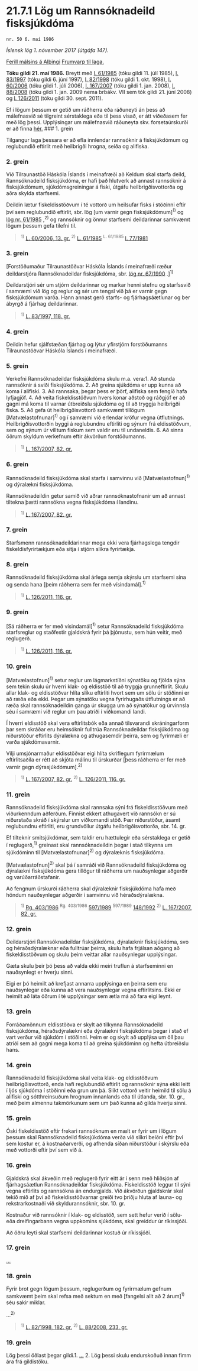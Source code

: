 # 21.7.1 Lög um Rannsóknadeild fisksjúkdóma

`nr. 50 6. maí 1986`

_Íslensk lög 1. nóvember 2017 (útgáfa 147)._

[Ferill málsins á Alþingi](https://www.althingi.is/thingstorf/thingmalalistar-eftir-thingum/ferill/?ltg=108&mnr=431)
[Frumvarp til laga.](https://www.althingi.is/altext/108/s/pdf/0791.pdf)

**Tóku gildi 21. maí 1986.**
Breytt með
[l. 61/1985](https://althingi.is/altext/stjtnr.html#1985061) (tóku gildi 11. júlí 1985),
[l. 83/1997](https://althingi.is/altext/stjt/1997.083.html) (tóku gildi 6. júní 1997),
[l. 82/1998](https://althingi.is/altext/stjt/1998.082.html) (tóku gildi 1. okt. 1998),
[l. 60/2006](https://althingi.is/altext/stjt/2006.060.html) (tóku gildi 1. júlí 2006),
[l. 167/2007](https://althingi.is/altext/stjt/2007.167.html) (tóku gildi 1. jan. 2008),
[l. 88/2008](https://althingi.is/altext/stjt/2008.088.html) (tóku gildi 1. jan. 2009 nema brbákv. VII sem tók gildi 21. júní 2008) og
[l. 126/2011](https://althingi.is/altext/stjt/2011.126.html) (tóku gildi 30. sept. 2011).

Ef í lögum þessum er getið um ráðherra eða ráðuneyti án þess að málefnasvið sé tilgreint sérstaklega eða til þess vísað, er átt viðeðasem fer með lög þessi. Upplýsingar um málefnasvið ráðuneyta skv. forsetaúrskurði er að finna [hér.](2017015.md) ### 1. grein

Tilgangur laga þessara er að efla innlendar rannsóknir á fisksjúkdómum og reglubundið eftirlit með heilbrigði hrogna, seiða og alifiska.

### 2. grein

Við Tilraunastöð Háskóla Íslands í meinafræði að Keldum skal starfa deild, Rannsóknadeild fisksjúkdóma, er hafi það hlutverk að annast rannsóknir á fisksjúkdómum, sjúkdómsgreiningar á fiski, útgáfu heilbrigðisvottorða og aðra skylda starfsemi.

Deildin lætur fiskeldisstöðvum í té vottorð um heilsufar fisks í stöðinni eftir því sem reglubundið eftirlit, sbr. lög [um varnir gegn fisksjúkdómum]<sup>1)</sup> og [lög nr. 61/1985](/altext/stjtnr.md#1985061) ,<sup>2)</sup> og rannsóknir og önnur starfsemi deildarinnar samkvæmt lögum þessum gefa tilefni til.

> <sup>1)</sup> [L. 60/2006, 13. gr.](https://althingi.is/altext/stjt/2006.060.html#G13) <sup>2)</sup> [L. 61/1985](https://althingi.is/altext/stjtnr.html#1985061) <sup>L. 61/1985</sup> [l. 77/1981](https://althingi.is1981077.html)

### 3. grein

[Forstöðumaður Tilraunastöðvar Háskóla Íslands í meinafræði ræður deildarstjóra Rannsóknadeildar fisksjúkdóma, sbr. [lög nr. 67/1990](1990067.md) .]<sup>1)</sup> 

Deildarstjóri sér um stjórn deildarinnar og markar henni stefnu og starfssvið í samræmi við lög og reglur og sér um tengsl við þá er varnir gegn fisksjúkdómum varða. Hann annast gerð starfs- og fjárhagsáætlunar og ber ábyrgð á fjárhag deildarinnar.

> <sup>1)</sup> [L. 83/1997, 118. gr.](https://althingi.is/altext/stjt/1997.083.html)

### 4. grein

Deildin hefur sjálfstæðan fjárhag og lýtur yfirstjórn forstöðumanns Tilraunastöðvar Háskóla Íslands í meinafræði.

### 5. grein

Verkefni Rannsóknadeildar fisksjúkdóma skulu m.a. vera:1. Að stunda rannsóknir á sviði fisksjúkdóma.
2. Að greina sjúkdóma er upp kunna að koma í alifiski.
3. Að rannsaka, þegar þess er þörf, alifiska sem fengið hafa lyfjagjöf.
4. Að veita fiskeldisstöðvum hvers konar aðstoð og ráðgjöf er að gagni má koma til varnar útbreiðslu sjúkdóma og til að tryggja heilbrigði fiska.
5. Að gefa út heilbrigðisvottorð samkvæmt tillögum [Matvælastofnunar]<sup>1)</sup> og í samræmi við erlendar kröfur vegna útflutnings. Heilbrigðisvottorðin byggi á reglubundnu eftirliti og sýnum frá eldisstöðvum, sem og sýnum úr villtum fiskum sem valdir eru til undaneldis.
6. Að sinna öðrum skyldum verkefnum eftir ákvörðun forstöðumanns.

> <sup>1)</sup> [L. 167/2007, 82. gr.](https://althingi.is/altext/stjt/2007.167.html)

### 6. grein

Rannsóknadeild fisksjúkdóma skal starfa í samvinnu við [Matvælastofnun]<sup>1)</sup> og dýralækni fisksjúkdóma.

Rannsóknadeildin getur samið við aðrar rannsóknastofnanir um að annast tiltekna þætti rannsókna vegna fisksjúkdóma í landinu.

> <sup>1)</sup> [L. 167/2007, 82. gr.](https://althingi.is/altext/stjt/2007.167.html)

### 7. grein

Starfsmenn rannsóknadeildarinnar mega ekki vera fjárhagslega tengdir fiskeldisfyrirtækjum eða sitja í stjórn slíkra fyrirtækja.

### 8. grein

Rannsóknadeild fisksjúkdóma skal árlega semja skýrslu um starfsemi sína og senda hana [þeim ráðherra sem fer með vísindamál].<sup>1)</sup> 

> <sup>1)</sup> [L. 126/2011, 116. gr.](https://althingi.is/altext/stjt/2011.126.html)

### 9. grein

[Sá ráðherra er fer með vísindamál]<sup>1)</sup> setur Rannsóknadeild fisksjúkdóma starfsreglur og staðfestir gjaldskrá fyrir þá þjónustu, sem hún veitir, með reglugerð.

> <sup>1)</sup> [L. 126/2011, 116. gr.](https://althingi.is/altext/stjt/2011.126.html)

### 10. grein

[Matvælastofnun]<sup>1)</sup> setur reglur um lágmarkstíðni sýnatöku og fjölda sýna sem tekin skulu úr hverri klak- og eldisstöð til að tryggja grunneftirlit. Skulu allar klak- og eldisstöðvar hlíta slíku eftirliti hvort sem um sölu úr stöðinni er að ræða eða ekki. Þegar um sýnatöku vegna fyrirhugaðs útflutnings er að ræða skal rannsóknadeildin ganga úr skugga um að sýnatökur og úrvinnsla séu í samræmi við reglur um þau atriði í viðkomandi landi.

Í hverri eldisstöð skal vera eftirlitsbók eða annað tilsvarandi skráningarform þar sem skráðar eru heimsóknir fulltrúa Rannsóknadeildar fisksjúkdóma og niðurstöður eftirlits dýralækna og athugasemdir þeirra, sem og fyrirmæli er varða sjúkdómavarnir.

Vilji umsjónarmaður eldisstöðvar eigi hlíta skriflegum fyrirmælum eftirlitsaðila er rétt að skjóta málinu til úrskurðar [þess ráðherra er fer með varnir gegn dýrasjúkdómum].<sup>2)</sup> 

> <sup>1)</sup> [L. 167/2007, 82. gr.](https://althingi.is/altext/stjt/2007.167.html) <sup>2)</sup> [L. 126/2011, 116. gr.](https://althingi.is/altext/stjt/2011.126.html)

### 11. grein

Rannsóknadeild fisksjúkdóma skal rannsaka sýni frá fiskeldisstöðvum með viðurkenndum aðferðum. Finnist ekkert athugavert við rannsókn er sú niðurstaða skráð í skýrslur um viðkomandi stöð. Þær niðurstöður, ásamt reglubundnu eftirliti, eru grundvöllur útgáfu heilbrigðisvottorða, sbr. 14. gr.

Ef tilteknir smitsjúkdómar, sem taldir eru hættulegir eða sérstaklega er getið í reglugerð,<sup>1)</sup> greinast skal rannsóknadeildin þegar í stað tilkynna um sjúkdóminn til [Matvælastofnunar]<sup>2)</sup> og dýralæknis fisksjúkdóma.

[Matvælastofnun]<sup>2)</sup> skal þá í samráði við Rannsóknadeild fisksjúkdóma og dýralækni fisksjúkdóma gera tillögur til ráðherra um nauðsynlegar aðgerðir og varúðarráðstafanir.

Að fengnum úrskurði ráðherra skal dýralæknir fisksjúkdóma hafa með höndum nauðsynlegar aðgerðir í samvinnu við héraðsdýralækna.

> <sup>1)</sup> [Rg. 403/1986](https://althingi.ishttps://www.reglugerd.is/reglugerdir/allar/nr/403-1986) <sup>Rg. 403/1986</sup> [597/1989](https://althingi.ishttps://www.reglugerd.is/reglugerdir/allar/nr/597-1989) <sup>597/1989</sup> [148/1992](https://althingi.ishttps://www.reglugerd.is/reglugerdir/allar/nr/148-1992) <sup>2)</sup> [L. 167/2007, 82. gr.](https://althingi.is/altext/stjt/2007.167.html)

### 12. grein

Deildarstjóri Rannsóknadeildar fisksjúkdóma, dýralæknir fisksjúkdóma, svo og héraðsdýralæknar eða fulltrúar þeirra, skulu hafa frjálsan aðgang að fiskeldisstöðvum og skulu þeim veittar allar nauðsynlegar upplýsingar.

Gæta skulu þeir þó þess að valda ekki meiri truflun á starfseminni en nauðsynlegt er hverju sinni.

Eigi er þó heimilt að krefjast annarra upplýsinga en þeirra sem eru nauðsynlegar eða kunna að vera nauðsynlegar vegna eftirlitsins. Ekki er heimilt að láta öðrum í té upplýsingar sem ætla má að fara eigi leynt.

### 13. grein

Forráðamönnum eldisstöðva er skylt að tilkynna Rannsóknadeild fisksjúkdóma, héraðsdýralækni eða dýralækni fisksjúkdóma þegar í stað ef vart verður við sjúkdóm í stöðinni. Þeim er og skylt að upplýsa um öll þau atriði sem að gagni mega koma til að greina sjúkdóminn og hefta útbreiðslu hans.

### 14. grein

Rannsóknadeild fisksjúkdóma skal veita klak- og eldisstöðvum heilbrigðisvottorð, enda hafi reglubundið eftirlit og rannsóknir sýna ekki leitt í ljós sjúkdóma í stöðinni eða grun um þá. Slíkt vottorð veitir heimild til sölu á alifiski og sótthreinsuðum hrognum innanlands eða til útlanda, sbr. 10. gr., með þeim almennu takmörkunum sem um það kunna að gilda hverju sinni.

### 15. grein

Óski fiskeldisstöð eftir frekari rannsóknum en mælt er fyrir um í lögum þessum skal Rannsóknadeild fisksjúkdóma verða við slíkri beiðni eftir því sem kostur er, á kostnaðarverði, og afhenda síðan niðurstöður í skýrslu eða með vottorði eftir því sem við á.

### 16. grein

Gjaldskrá skal ákveðin með reglugerð fyrir eitt ár í senn með hliðsjón af fjárhagsáætlun Rannsóknadeildar fisksjúkdóma. Fiskeldisstöð leggur til sýni vegna eftirlits og rannsókna án endurgjalds. Við ákvörðun gjaldskrár skal tekið mið af því að fiskeldisstöðvarnar greiði tvo þriðju hluta af launa- og rekstrarkostnaði við skyldurannsóknir, sbr. 10. gr.

Kostnaður við rannsóknir í klak- og eldisstöð, sem sett hefur verið í sölu- eða dreifingarbann vegna uppkomins sjúkdóms, skal greiddur úr ríkissjóði.

Að öðru leyti skal starfsemi deildarinnar kostuð úr ríkissjóði.

### 17. grein

[…](https://www.althingi.is/lagasafn/leidbeiningar/)

### 18. grein

Fyrir brot gegn lögum þessum, reglugerðum og fyrirmælum gefnum samkvæmt þeim skal refsa með sektum en með [fangelsi allt að 2 árum]<sup>1)</sup> séu sakir miklar.

…<sup>2)</sup> 

> <sup>1)</sup> [L. 82/1998, 182. gr.](https://althingi.is/altext/stjt/1998.082.html) <sup>2)</sup> [L. 88/2008, 233. gr.](https://althingi.is/altext/stjt/2008.088.html#G233)

### 19. grein

Lög þessi öðlast þegar gildi.1. […](https://www.althingi.is/lagasafn/leidbeiningar/)
2. Lög þessi skulu endurskoðuð innan fimm ára frá gildistöku.
